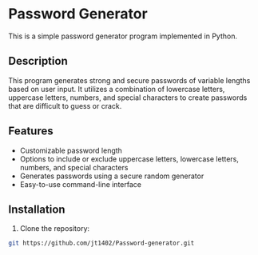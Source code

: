 # Password Generator

This is a simple password generator program implemented in Python.

## Description

This program generates strong and secure passwords of variable lengths based on user input. It utilizes a combination of lowercase letters, uppercase letters, numbers, and special characters to create passwords that are difficult to guess or crack.

## Features

- Customizable password length
- Options to include or exclude uppercase letters, lowercase letters, numbers, and special characters
- Generates passwords using a secure random generator
- Easy-to-use command-line interface

## Installation

1. Clone the repository:

```bash
git https://github.com/jt1402/Password-generator.git 
